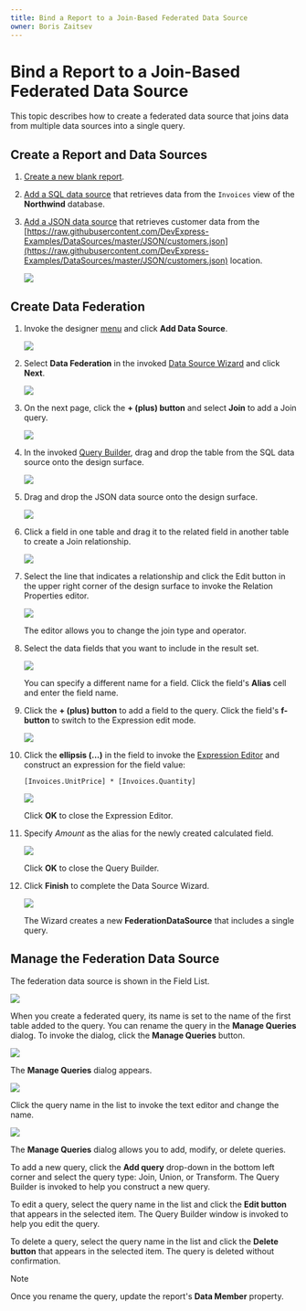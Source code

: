 ```yaml
---
title: Bind a Report to a Join-Based Federated Data Source
owner: Boris Zaitsev
---
```

# Bind a Report to a Join-Based Federated Data Source

This topic describes how to create a federated data source that joins data from multiple data sources into a single query.

## Create a Report and Data Sources

1. [Create a new blank report](../../../articles/report-designer/report-designer-tools/report-wizard/empty-report.md).

2. [Add a SQL data source](../../../articles/report-designer/bind-to-data/bind-a-report-to-a-database.md) that retrieves data from the `Invoices` view of the **Northwind** database.

3. [Add a JSON data source](../../../articles/report-designer/bind-to-data/bind-a-report-to-json-data.md) that retrieves customer data from the [https://raw.githubusercontent.com/DevExpress-Examples/DataSources/master/JSON/customers.json](https://raw.githubusercontent.com/DevExpress-Examples/DataSources/master/JSON/customers.json) location.

    ![](../../../images/eurd-web-federated-datasource-json-datasource.png)

## Create Data Federation

1. Invoke the designer [menu](../report-designer-tools/menu.md) and click **Add Data Source**.

   ![](../../../images/eurd-web-data-source-menu.png) 


1. Select **Data Federation** in the invoked [Data Source Wizard](../report-designer-tools/data-source-wizard.md) and click **Next**.

    ![](../../../images/eurd-web-data-source-wizard-select-data-federation.png)

1. On the next page, click the **+ (plus) button** and select **Join** to add a Join query.

    ![](../../../images/eurd-web-data-federation-wizard-add-join-query.png)

1. In the invoked [Query Builder](../../../articles/report-designer/report-designer-tools/query-builder.md), drag and drop the table from the SQL data source onto the design surface.

    ![](../../../images/eurd-web-data-federation-query-builder-drop-table.png)

1. Drag and drop the JSON data source onto the design surface.

    ![](../../../images/eurd-web-data-federation-query-builder-drop-json-table.png)

1. Click a field in one table and drag it to the related field in another table to create a Join relationship. 

    ![](../../../images/eurd-web-data-federation-query-builder-create-join-relationship.png)

1. Select the line that indicates a relationship and click the Edit button in the upper right corner of the design surface to invoke the Relation Properties editor.

    ![](../../../images/eurd-web-data-federation-query-builder-relation-properties-editor.png)

   The editor allows you to change the join type and operator.

1. Select the data fields that you want to include in the result set.

    ![](../../../images/eurd-web-data-federation-query-builder-select-fields.png)

    You can specify a different name for a field. Click the field's **Alias** cell and enter the field name.

1. Click the **+ (plus) button** to add a field to the query. Click the field's **f-button** to switch to the Expression edit mode.

    ![](../../../images/eurd-data-federation-query-builder-f-button.png)

1. Click the **ellipsis (...)** in the field to invoke the [Expression Editor](../use-expressions.md) and construct an expression for the field value:

    ```
    [Invoices.UnitPrice] * [Invoices.Quantity] 
    ```

    ![](../../../images/eurd-web-data-federation-query-builder-construct-expression.png)

    Click **OK** to close the Expression Editor. 

1. Specify _Amount_ as the alias for the newly created calculated field.

    ![](../../../images/eurd-web-data-federation-query-builder-calculated-field.png)

    Click **OK** to close the Query Builder. 
    
1. Click **Finish** to complete the Data Source Wizard.

    ![](../../../images/eurd-web-data-federation-data-source-wizard-finish.png)
 
    The Wizard creates a new **FederationDataSource** that includes a single query. 
    
## Manage the Federation Data Source

The federation data source is shown in the Field List.

![](../../../images/eurd-web-data-federation-data-source-field-list.png)

When you create a federated query, its name is set to the name of the first table added to the query. You can rename the query in the **Manage Queries** dialog. To invoke the dialog, click the **Manage Queries** button.

![](../../../images/eurd-web-data-federation-rename-query.png)

The **Manage Queries** dialog appears.

![](../../../images/eurd-web-data-federation-manage-queries-dialog.png)

Click the query name in the list to invoke the text editor and change the name.

![](../../../images/eurd-web-data-federation-manage-queries-dialog-change-name.png)

The **Manage Queries** dialog allows you to add, modify, or delete queries.

To add a new query, click the **Add query** drop-down in the bottom left corner and select the query type: Join, Union, or Transform. The Query Builder is invoked to help you construct a new query.

To edit a query, select the query name in the list and click the **Edit button** that appears in the selected item. The Query Builder window is invoked to help you edit the query.

To delete a query, select the query name in the list and click the **Delete button** that appears in the selected item. The query is deleted without confirmation.

> [!NOTE]
> Once you rename the query, update the report's **Data Member** property.

